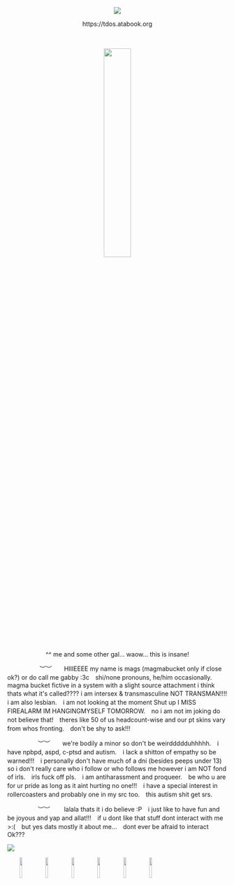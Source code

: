 <p align="center">
<img src="https://komarev.com/ghpvc/?username=mafiosomayhem&label=　♡　&color=000000">
</p>

<p align="center">
https://tdos.atabook.org
</p>

　　
<p align="center">
<img src="https://files.catbox.moe/0i2lq4.png" width="35%" height="35%">
<p align="center">
^^ me and some other gal... waow... this is insane!
</p>

　　
　　　︶︶　　HIIIEEEE my name is mags (magmabucket only if close ok?) or do call me gabby :3c　shi/none pronouns, he/him occasionally.　magma bucket fictive in a system with a slight source attachment i think thats what it's called???? i am intersex & transmasculine NOT TRANSMAN!!!!　i am also lesbian.　i am not looking at the moment Shut up I MISS FIREALARM IM HANGINGMYSELF TOMORROW.　no i am not im joking do not believe that!　theres like 50 of us headcount-wise and our pt skins vary from whos fronting.　don't be shy to ask!!!
   
　　　　　︶︶　　we're bodily a minor so don't be weirddddduhhhhh.　i have npbpd, aspd, c-ptsd and autism.　i lack a shitton of empathy so be warned!!!　i personally don't have much of a dni (besides peeps under 13) so i don't really care who i follow or who follows me however i am NOT fond of irls.　irls fuck off pls.　i am antiharassment and proqueer.　be who u are for ur pride as long as it aint hurting no one!!!　i have a special interest in rollercoasters and probably one in my src too.　this autism shit get srs.

　　　　　︶︶　  　lalala thats it i do believe :P　i just like to have fun and be joyous and yap and allat!!!　if u dont like that stuff dont interact with me >:(　but yes dats mostly it about me...　dont ever be afraid to interact Ok???

<img src="https://hit.yhype.me/github/profile?account_id=168690679"> 

　　<img src="https://files.catbox.moe/xm79cf.png" width="11%" height="11%"> <img src="https://files.catbox.moe/011hsp.png" width="11%" height="11%"> <img src="https://files.catbox.moe/m54ptw.png" width="11%" height="11%"> <img src="https://files.catbox.moe/kb8qs4.png" width="11%" height="11%"> <img src="https://files.catbox.moe/lcsnsh.png" width="11%" height="11%"> <img src="https://files.catbox.moe/n62k1q.png" width="11%" height="11%">

